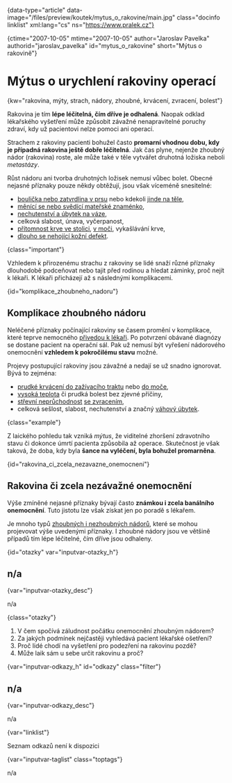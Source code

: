 
{data-type="article" data-image="/files/preview/koutek/mytus\_o\_rakovine/main.jpg" class="docinfo linklist" xml:lang="cs" ns="https://www.pralek.cz"}

{ctime="2007-10-05" mtime="2007-10-05" author="Jaroslav Pavelka" authorid="jaroslav\_pavelka" id="mytus\_o_rakovine" short="Mýtus o rakovině"}

# Mýtus o urychlení rakoviny operací

{kw="rakovina, mýty, strach, nádory, zhoubné, krvácení, zvracení, bolest"}

Rakovina je tím **lépe léčitelná, čím dříve je odhalená**. Naopak odklad lékařského vyšetření může způsobit závažné nenapravitelné poruchy zdraví, kdy už pacientovi nelze pomoci ani operací.

Strachem z rakoviny pacienti bohužel často **promarní vhodnou dobu, kdy je případná rakovina ještě dobře léčitelná**. Jak čas plyne, nejenže zhoubný nádor (rakovina) roste, ale může také v těle vytvářet druhotná ložiska neboli _metastázy_.

Růst nádoru ani tvorba druhotných ložisek nemusí vůbec bolet. Obecné nejasné příznaky pouze někdy obtěžují, jsou však víceméně snesitelné:

  * [boulička nebo zatvrdlina v prsu][1] nebo kdekoli [jinde na těle][2],
  * [měnící se nebo svědící mateřské znaménko][3],
  * [nechutenství a úbytek na váze][4],
  * celková slabost, únava, vyčerpanost,
  * [přítomnost krve ve stolici][5], [v moči][6], vykašlávání krve,
  * [dlouho se nehojící kožní defekt][3].

{class="important"}

Vzhledem k přirozenému strachu z rakoviny se lidé snaží různé příznaky dlouhodobě podceňovat nebo tajit před rodinou a hledat záminky, proč nejít k lékaři. K lékaři přicházejí až s následnými komplikacemi.

{id="komplikace\_zhoubneho\_nadoru"}

## Komplikace zhoubného nádoru

Neléčené příznaky počínající rakoviny se časem promění v komplikace, které teprve nemocného [přivedou k lékaři][7]. Po potvrzení obávané diagnózy se dostane pacient na operační sál. Pak už nemusí být vyřešení nádorového onemocnění **vzhledem k pokročilému stavu** možné.

Projevy postupující rakoviny jsou závažné a nedají se už snadno ignorovat. Bývá to zejména:

  * [prudké krvácení do zažívacího traktu][8] nebo [do moče][9],
  * [vysoká teplota][10] či prudká bolest bez zjevné příčiny,
  * [střevní neprůchodnost][11] [se zvracením][12],
  * celková sešlost, slabost, nechutenství a značný [váhový úbytek][4].

{class="example"}

Z laického pohledu tak vzniká _mýtus_, že viditelné zhoršení zdravotního stavu či dokonce úmrtí pacienta způsobila až operace. Skutečnost je však taková, že doba, kdy byla **šance na vyléčení, byla bohužel promarněna**.

{id="rakovina\_ci\_zcela\_nezavazne\_onemocneni"}

## Rakovina či zcela nezávažné onemocnění

Výše zmíněné nejasné příznaky bývají často **známkou i zcela banálního onemocnění**. Tuto jistotu lze však získat jen po poradě s lékařem.

Je mnoho typů [zhoubných i nezhoubných nádorů][13], které se mohou projevovat výše uvedenými příznaky. I zhoubné nádory jsou ve většině případů tím lépe léčitelné, čím dříve jsou odhaleny.

{id="otazky" var="inputvar-otazky_h"}

## n/a

{var="inputvar-otazky_desc"}

n/a

{class="otazky"}

  1. V čem spočívá záludnost počátku onemocnění zhoubným nádorem?
  2. Za jakých podmínek nejčastěji vyhledává pacient lékařské ošetření?
  3. Proč lidé chodí na vyšetření pro podezření na rakovinu pozdě?
  4. Může laik sám u sebe určit rakovinu a proč?

{var="inputvar-odkazy_h" id="odkazy" class="filter"}

## n/a

{var="inputvar-odkazy_desc"}

n/a

{var="linklist"}

Seznam odkazů není k dispozici

{var="inputvar-taglist" class="toptags"}

n/a

 [1]: lymfaticke_uzliny
 [2]: kyla
 [3]: znamenko-bradavice-rakovina
 [4]: obezita_a_energie
 [5]: krvaceni_z_konecniku
 [6]: mocove_kameny
 [7]: nalehavost_lekarskeho_vysetreni
 [8]: komplikace_vredu
 [9]: zanet_mocoveho_mechyre
 [10]: teplota
 [11]: strevni_nepruchodnost
 [12]: funkcni_poruchy_traveni
 [13]: nezhoubny_nebo_zhoubny_nador

